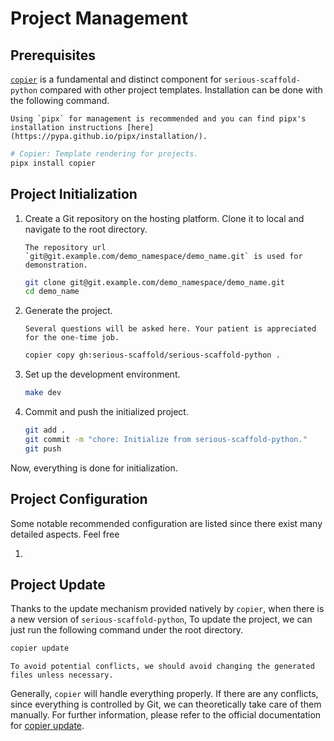 # Project Management

## Prerequisites

[`copier`](https://copier.readthedocs.io/) is a fundamental and distinct component for `serious-scaffold-python` compared with other project templates. Installation can be done with the following command.

```{note}
Using `pipx` for management is recommended and you can find pipx's installation instructions [here](https://pypa.github.io/pipx/installation/).
```

```bash
# Copier: Template rendering for projects.
pipx install copier
```

## Project Initialization

1. Create a Git repository on the hosting platform. Clone it to local and navigate to the root directory.

    ```{note}
    The repository url `git@git.example.com/demo_namespace/demo_name.git` is used for demonstration.
    ```

    ```bash
    git clone git@git.example.com/demo_namespace/demo_name.git
    cd demo_name
    ```

1. Generate the project.

    ```{note}
    Several questions will be asked here. Your patient is appreciated for the one-time job.
    ```

    ```bash
    copier copy gh:serious-scaffold/serious-scaffold-python .
    ```

1. Set up the development environment.

    ```bash
    make dev
    ```

1. Commit and push the initialized project.

    ```bash
    git add .
    git commit -m "chore: Initialize from serious-scaffold-python."
    git push
    ```

Now, everything is done for initialization.

## Project Configuration

Some notable recommended configuration are listed since there exist many detailed aspects. Feel free

1.

## Project Update

Thanks to the update mechanism provided natively by `copier`, when there is a new version of `serious-scaffold-python`, To update the project, we can just run the following command under the root directory.

```bash
copier update
```

```{tip}
To avoid potential conflicts, we should avoid changing the generated files unless necessary.
```

Generally, `copier` will handle everything properly. If there are any conflicts, since everything is controlled by Git, we can theoretically take care of them manually. For further information, please refer to the official documentation for [copier update](https://copier.readthedocs.io/en/stable/updating/).
